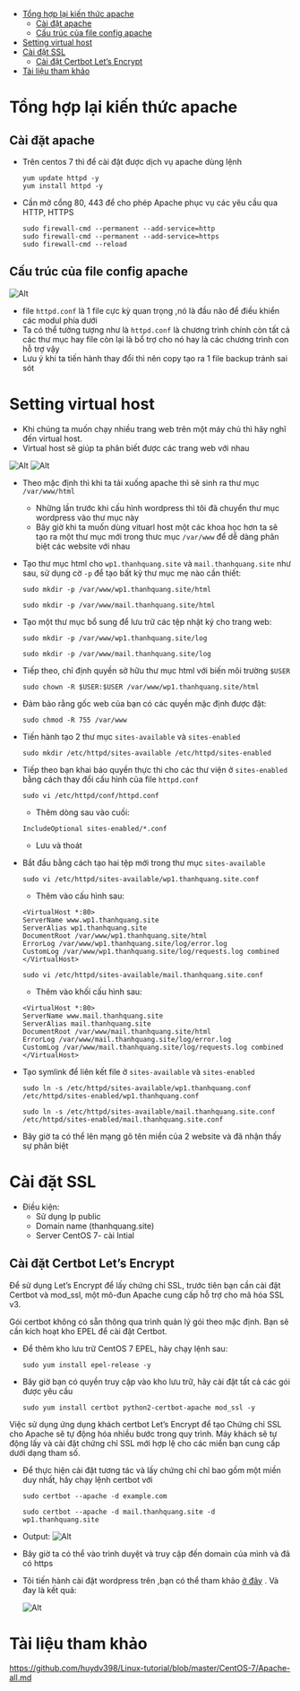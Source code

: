 - [Tổng hợp lại kiến thức apache](#tổng-hợp-lại-kiến-thức-apache)
  - [Cài đặt apache](#cài-đặt-apache)
  - [Cấu trúc của file config apache](#cấu-trúc-của-file-config-apache)
- [Setting virtual host](#setting-virtual-host)
- [Cài đặt SSL](#cài-đặt-ssl)
  - [Cài đặt Certbot Let’s Encrypt](#cài-đặt-certbot-lets-encrypt)
- [Tài liệu tham khảo](#tài-liệu-tham-khảo)
# Tổng hợp lại kiến thức apache
## Cài đặt apache 
- Trên centos 7 thì để cài đặt được dịch vụ apache dùng lệnh
    ```
    yum update httpd -y
    yum install httpd -y
    ```
- Cần mở cổng 80, 443 để cho phép Apache phục vụ các yêu cầu qua HTTP, HTTPS
    ```
    sudo firewall-cmd --permanent --add-service=http
    sudo firewall-cmd --permanent --add-service=https
    sudo firewall-cmd --reload
    ```
## Cấu trúc của file config apache
![Alt](/thuctap/anh/Screenshot_594.png)
- file `httpd.conf` là 1 file cực kỳ quan trọng ,nó là đầu não để điều khiển các modul phía dưới
- Ta có thể tưởng tượng như là `httpd.conf` là chương trình chính còn tất cả các thư mục hay file còn lại là bổ trợ cho nó hay là các chương trình con hỗ trợ vậy
- Lưu ý khi ta tiến hành thay đổi thì nên copy tạo ra 1 file backup tránh sai sót
# Setting virtual host 
- Khi chúng ta muốn chạy nhiều trang web trên một máy chủ thì hãy nghĩ đến virtual host.
- Virtual host sẽ giúp ta phân biết được các trang web với nhau

![Alt](/thuctap/anh/Screenshot_597.png)
![Alt](/thuctap/anh/Screenshot_596.png)

- Theo mặc định thì khi ta tải xuống apache thì sẽ sinh ra thư mục `/var/www/html`
  - Những lần trước khi cấu hình wordpress thì tôi đã chuyển thư mục wordpress vào thư mục này 
  - Bây giờ khi ta muốn dùng vituarl host một các khoa học hơn ta sẽ tạo ra một thư mục mới trong thưc mục `/var/www` để dễ dàng phân biệt các website với nhau

- Tạo thư mục html cho `wp1.thanhquang.site` và `mail.thanhquang.site` như sau, sử dụng cờ `-p` để tạo bất kỳ thư mục mẹ nào cần thiết:
    ```
    sudo mkdir -p /var/www/wp1.thanhquang.site/html
    ```
    ```
    sudo mkdir -p /var/www/mail.thanhquang.site/html
    ```
- Tạo một thư mục bổ sung để lưu trữ các tệp nhật ký cho trang web:
    ```
    sudo mkdir -p /var/www/wp1.thanhquang.site/log
    ```
    ```
    sudo mkdir -p /var/www/mail.thanhquang.site/log
    ```
- Tiếp theo, chỉ định quyền sở hữu thư mục html với biến môi trường `$USER`
    ```
    sudo chown -R $USER:$USER /var/www/wp1.thanhquang.site/html
    ```
- Đảm bảo rằng gốc web của bạn có các quyền mặc định được đặt:
    ```
    sudo chmod -R 755 /var/www
    ```
- Tiến hành tạo 2 thư mục `sites-available` và `sites-enabled`
    ```
    sudo mkdir /etc/httpd/sites-available /etc/httpd/sites-enabled
    ```
- Tiếp theo bạn khai báo quyền thực thi cho các thư viện ở `sites-enabled` bằng cách thay đổi cấu hình của file `httpd.conf`
    ```
    sudo vi /etc/httpd/conf/httpd.conf
    ```
    - Thêm dòng sau vào cuối:
    ```
    IncludeOptional sites-enabled/*.conf
    ```
    - Lưu và thoát

- Bắt đầu bằng cách tạo hai tệp mới trong thư mục `sites-available`

    ```
    sudo vi /etc/httpd/sites-available/wp1.thanhquang.site.conf
    ```
    - Thêm vào cấu hình sau:
    ```
    <VirtualHost *:80>
    ServerName www.wp1.thanhquang.site
    ServerAlias wp1.thanhquang.site
    DocumentRoot /var/www/wp1.thanhquang.site/html
    ErrorLog /var/www/wp1.thanhquang.site/log/error.log
    CustomLog /var/www/wp1.thanhquang.site/log/requests.log combined
    </VirtualHost>
    ```
    ```
    sudo vi /etc/httpd/sites-available/mail.thanhquang.site.conf
    ```
    - Thêm vào khối cấu hình sau:
    ```
    <VirtualHost *:80>
    ServerName www.mail.thanhquang.site
    ServerAlias mail.thanhquang.site
    DocumentRoot /var/www/mail.thanhquang.site/html
    ErrorLog /var/www/mail.thanhquang.site/log/error.log
    CustomLog /var/www/mail.thanhquang.site/log/requests.log combined
    </VirtualHost>
    ```
- Tạo symlink để liên kết file ở `sites-available` và `sites-enabled`

    ```
    sudo ln -s /etc/httpd/sites-available/wp1.thanhquang.conf /etc/httpd/sites-enabled/wp1.thanhquang.conf
    ```
    ```
    sudo ln -s /etc/httpd/sites-available/mail.thanhquang.site.conf /etc/httpd/sites-enabled/mail.thanhquang.site.conf
    ```

- Bây giờ ta có thể lên mạng gõ tên miền của 2 website và đã nhận thấy sự phân biệt

# Cài đặt SSL
- Điều kiện:
   - Sử dụng Ip public
   - Domain name (thanhquang.site)
   - Server CentOS 7- cài Intial
## Cài đặt Certbot Let’s Encrypt 

Để sử dụng Let’s Encrypt để lấy chứng chỉ SSL, trước tiên bạn cần cài đặt Certbot và mod_ssl, một mô-đun Apache cung cấp hỗ trợ cho mã hóa SSL v3.

Gói certbot không có sẵn thông qua trình quản lý gói theo mặc định. Bạn sẽ cần kích hoạt kho EPEL để cài đặt Certbot.

- Để thêm kho lưu trữ CentOS 7 EPEL, hãy chạy lệnh sau:
    ```
    sudo yum install epel-release -y
    ```
- Bây giờ bạn có quyền truy cập vào kho lưu trữ, hãy cài đặt tất cả các gói được yêu cầu
    ```
    sudo yum install certbot python2-certbot-apache mod_ssl -y
    ```

Việc sử dụng ứng dụng khách certbot Let’s Encrypt để tạo Chứng chỉ SSL cho Apache sẽ tự động hóa nhiều bước trong quy trình. Máy khách sẽ tự động lấy và cài đặt chứng chỉ SSL mới hợp lệ cho các miền bạn cung cấp dưới dạng tham số.
- Để thực hiện cài đặt tương tác và lấy chứng chỉ chỉ bao gồm một miền duy nhất, hãy chạy lệnh certbot với

    ```
    sudo certbot --apache -d example.com
    ```
    ```
    sudo certbot --apache -d mail.thanhquang.site -d wp1.thanhquang.site
    ```

- Output:
  ![Alt](/thuctap/anh/Screenshot_598.png)

- Bây giờ ta có thể vào trình duyệt và truy cập đến domain của mình và đã có https
- Tôi tiến hành cài đặt wordpress trên ,bạn có thể tham khảo [ở đây](https://github.com/thanhquang99/thuctap2023/blob/main/thuctap/limux-hhtp/01.wordpress1node.md) . Và đay là kết quả:
  
    ![Alt](/thuctap/anh/Screenshot_599.png)

# Tài liệu tham khảo
https://github.com/huydv398/Linux-tutorial/blob/master/CentOS-7/Apache-all.md